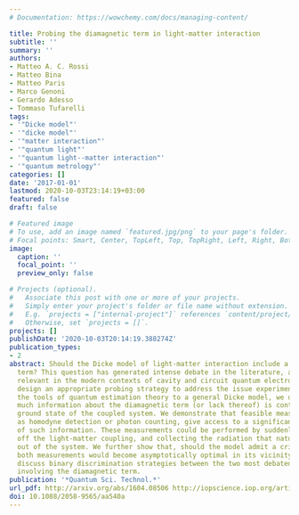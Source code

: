 ```yaml
---
# Documentation: https://wowchemy.com/docs/managing-content/

title: Probing the diamagnetic term in light-matter interaction
subtitle: ''
summary: ''
authors:
- Matteo A. C. Rossi
- Matteo Bina
- Matteo Paris
- Marco Genoni
- Gerardo Adesso
- Tommaso Tufarelli
tags:
- '"Dicke model"'
- '"dicke model"'
- '"matter interaction"'
- '"quantum light"'
- '"quantum light--matter interaction"'
- '"quantum metrology"'
categories: []
date: '2017-01-01'
lastmod: 2020-10-03T23:14:19+03:00
featured: false
draft: false

# Featured image
# To use, add an image named `featured.jpg/png` to your page's folder.
# Focal points: Smart, Center, TopLeft, Top, TopRight, Left, Right, BottomLeft, Bottom, BottomRight.
image:
  caption: ''
  focal_point: ''
  preview_only: false

# Projects (optional).
#   Associate this post with one or more of your projects.
#   Simply enter your project's folder or file name without extension.
#   E.g. `projects = ["internal-project"]` references `content/project/deep-learning/index.md`.
#   Otherwise, set `projects = []`.
projects: []
publishDate: '2020-10-03T20:14:19.388274Z'
publication_types:
- 2
abstract: Should the Dicke model of light-matter interaction include a diamagnetic
  term? This question has generated intense debate in the literature, and is particularly
  relevant in the modern contexts of cavity and circuit quantum electrodynamics. We
  design an appropriate probing strategy to address the issue experimentally. Applying
  the tools of quantum estimation theory to a general Dicke model, we quantify how
  much information about the diamagnetic term (or lack thereof) is contained in the
  ground state of the coupled system. We demonstrate that feasible measurements, such
  as homodyne detection or photon counting, give access to a significant fraction
  of such information. These measurements could be performed by suddenly switching
  off the light-matter coupling, and collecting the radiation that naturally leaks
  out of the system. We further show that, should the model admit a critical point,
  both measurements would become asymptotically optimal in its vicinity. We finally
  discuss binary discrimination strategies between the two most debated hypotheses
  involving the diamagnetic term.
publication: '*Quantum Sci. Technol.*'
url_pdf: http://arxiv.org/abs/1604.08506 http://iopscience.iop.org/article/10.1088/2058-9565/aa540a
doi: 10.1088/2058-9565/aa540a
---
```

